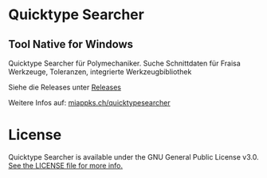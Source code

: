 # Quicktype Searcher
## Tool Native for Windows
Quicktype Searcher für Polymechaniker. Suche Schnittdaten für Fraisa Werkzeuge, Toleranzen, integrierte Werkzeugbibliothek

Siehe die Releases unter [Releases](https://github.com/miappks/Quicktype-Searcher/releases)

Weitere Infos auf: [miappks.ch/quicktypesearcher](https://www.miappks.ch/quicktypesearcher)

License
=======

Quicktype Searcher is available under the GNU General Public License v3.0. [See the LICENSE file for more info.](https://github.com/miappks/Quicktype-Searcher/blob/main/LICENSE)
